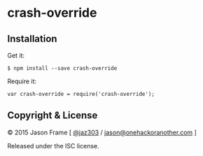 # crash-override

## Installation



Get it:

    $ npm install --save crash-override

Require it:

	var crash-override = require('crash-override');



## Copyright &amp; License

&copy; 2015 Jason Frame [ [@jaz303](http://twitter.com/jaz303) / [jason@onehackoranother.com](mailto:jason@onehackoranother.com) ]

Released under the ISC license.
